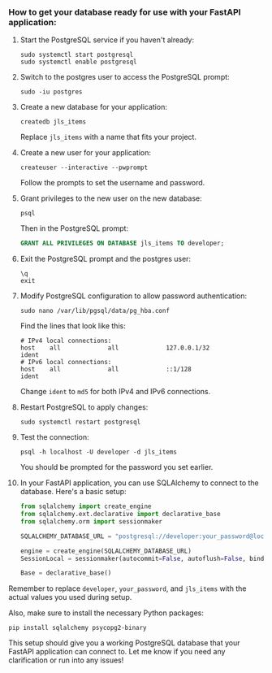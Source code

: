 ### How to get your database ready for use with your FastAPI application:

1. Start the PostgreSQL service if you haven't already:

   ```
   sudo systemctl start postgresql
   sudo systemctl enable postgresql
   ```

2. Switch to the postgres user to access the PostgreSQL prompt:

   ```
   sudo -iu postgres
   ```

3. Create a new database for your application:

   ```
   createdb jls_items
   ```

   Replace `jls_items` with a name that fits your project.

4. Create a new user for your application:

   ```
   createuser --interactive --pwprompt
   ```

   Follow the prompts to set the username and password.

5. Grant privileges to the new user on the new database:

   ```
   psql
   ```

   Then in the PostgreSQL prompt:

   ```sql
   GRANT ALL PRIVILEGES ON DATABASE jls_items TO developer;
   ```

6. Exit the PostgreSQL prompt and the postgres user:

   ```
   \q
   exit
   ```

7. Modify PostgreSQL configuration to allow password authentication:

   ```
   sudo nano /var/lib/pgsql/data/pg_hba.conf
   ```

   Find the lines that look like this:

   ```
   # IPv4 local connections:
   host    all             all             127.0.0.1/32            ident
   # IPv6 local connections:
   host    all             all             ::1/128                 ident
   ```

   Change `ident` to `md5` for both IPv4 and IPv6 connections.

8. Restart PostgreSQL to apply changes:

   ```
   sudo systemctl restart postgresql
   ```

9. Test the connection:

   ```
   psql -h localhost -U developer -d jls_items
   ```

   You should be prompted for the password you set earlier.

10. In your FastAPI application, you can use SQLAlchemy to connect to the database. Here's a basic setup:

    ```python
    from sqlalchemy import create_engine
    from sqlalchemy.ext.declarative import declarative_base
    from sqlalchemy.orm import sessionmaker

    SQLALCHEMY_DATABASE_URL = "postgresql://developer:your_password@localhost/jls_items"

    engine = create_engine(SQLALCHEMY_DATABASE_URL)
    SessionLocal = sessionmaker(autocommit=False, autoflush=False, bind=engine)

    Base = declarative_base()
    ```

Remember to replace `developer`, `your_password`, and `jls_items` with the actual values you used during setup.

Also, make sure to install the necessary Python packages:

```
pip install sqlalchemy psycopg2-binary
```

This setup should give you a working PostgreSQL database that your FastAPI application can connect to. Let me know if you need any clarification or run into any issues!
